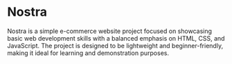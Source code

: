 # Nostra

Nostra is a simple e-commerce website project focused on showcasing basic web development skills with a balanced emphasis on HTML, CSS, and JavaScript. The project is designed to be lightweight and beginner-friendly, making it ideal for learning and demonstration purposes.
